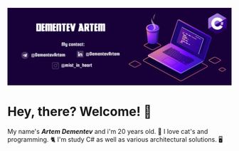 ![DBschema](/photo/myLogo.png)

# Hey, there? Welcome! 👋

My name's ***Artem Dementev*** and i'm 20 years old. 🦭 
I love cat's and programming. 🐈
I'm study C# as well as various architectural solutions. 🖥️

